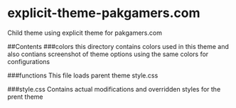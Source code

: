 # explicit-theme-pakgamers.com
Child theme using explicit theme for pakgamers.com

##Contents
###colors
this directory contains colors used in this theme and also contians screenshot of theme options using the same colors for configurations

###functions
This file loads parent theme style.css

###style.css
Contains actual modifications and overridden styles for the prent theme

